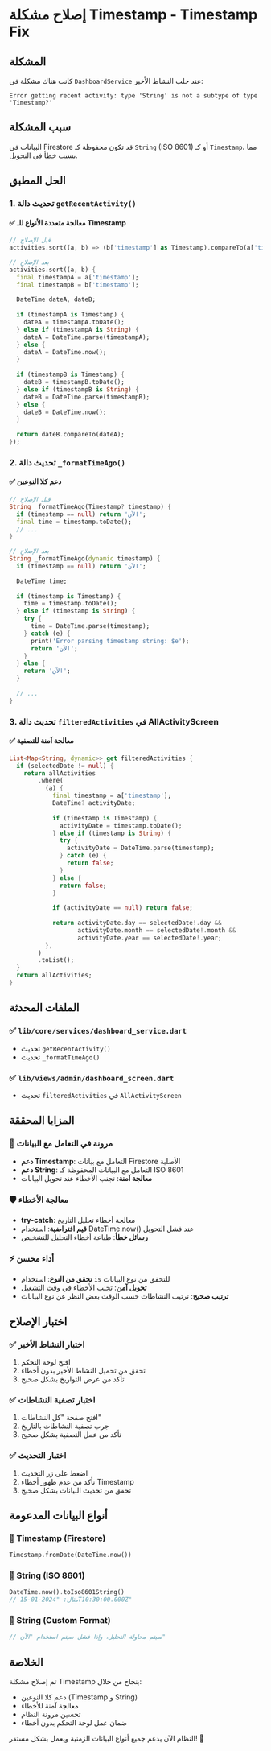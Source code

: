 # إصلاح مشكلة Timestamp - Timestamp Fix

## المشكلة
كانت هناك مشكلة في `DashboardService` عند جلب النشاط الأخير:
```
Error getting recent activity: type 'String' is not a subtype of type 'Timestamp?'
```

## سبب المشكلة
البيانات في Firestore قد تكون محفوظة كـ `String` (ISO 8601) أو كـ `Timestamp`، مما يسبب خطأ في التحويل.

## الحل المطبق

### 1. تحديث دالة `getRecentActivity()`

#### ✅ معالجة متعددة الأنواع للـ Timestamp
```dart
// قبل الإصلاح
activities.sort((a, b) => (b['timestamp'] as Timestamp).compareTo(a['timestamp'] as Timestamp));

// بعد الإصلاح
activities.sort((a, b) {
  final timestampA = a['timestamp'];
  final timestampB = b['timestamp'];
  
  DateTime dateA, dateB;
  
  if (timestampA is Timestamp) {
    dateA = timestampA.toDate();
  } else if (timestampA is String) {
    dateA = DateTime.parse(timestampA);
  } else {
    dateA = DateTime.now();
  }
  
  if (timestampB is Timestamp) {
    dateB = timestampB.toDate();
  } else if (timestampB is String) {
    dateB = DateTime.parse(timestampB);
  } else {
    dateB = DateTime.now();
  }
  
  return dateB.compareTo(dateA);
});
```

### 2. تحديث دالة `_formatTimeAgo()`

#### ✅ دعم كلا النوعين
```dart
// قبل الإصلاح
String _formatTimeAgo(Timestamp? timestamp) {
  if (timestamp == null) return 'الآن';
  final time = timestamp.toDate();
  // ...
}

// بعد الإصلاح
String _formatTimeAgo(dynamic timestamp) {
  if (timestamp == null) return 'الآن';
  
  DateTime time;
  
  if (timestamp is Timestamp) {
    time = timestamp.toDate();
  } else if (timestamp is String) {
    try {
      time = DateTime.parse(timestamp);
    } catch (e) {
      print('Error parsing timestamp string: $e');
      return 'الآن';
    }
  } else {
    return 'الآن';
  }
  
  // ...
}
```

### 3. تحديث دالة `filteredActivities` في AllActivityScreen

#### ✅ معالجة آمنة للتصفية
```dart
List<Map<String, dynamic>> get filteredActivities {
  if (selectedDate != null) {
    return allActivities
        .where(
          (a) {
            final timestamp = a['timestamp'];
            DateTime? activityDate;
            
            if (timestamp is Timestamp) {
              activityDate = timestamp.toDate();
            } else if (timestamp is String) {
              try {
                activityDate = DateTime.parse(timestamp);
              } catch (e) {
                return false;
              }
            } else {
              return false;
            }
            
            if (activityDate == null) return false;
            
            return activityDate.day == selectedDate!.day &&
                   activityDate.month == selectedDate!.month &&
                   activityDate.year == selectedDate!.year;
          },
        )
        .toList();
  }
  return allActivities;
}
```

## الملفات المحدثة

### ✅ `lib/core/services/dashboard_service.dart`
- تحديث `getRecentActivity()`
- تحديث `_formatTimeAgo()`

### ✅ `lib/views/admin/dashboard_screen.dart`
- تحديث `filteredActivities` في `AllActivityScreen`

## المزايا المحققة

### 🔧 مرونة في التعامل مع البيانات
- **دعم Timestamp**: التعامل مع بيانات Firestore الأصلية
- **دعم String**: التعامل مع البيانات المحفوظة كـ ISO 8601
- **معالجة آمنة**: تجنب الأخطاء عند تحويل البيانات

### 🛡️ معالجة الأخطاء
- **try-catch**: معالجة أخطاء تحليل التاريخ
- **قيم افتراضية**: استخدام DateTime.now() عند فشل التحويل
- **رسائل خطأ**: طباعة أخطاء التحليل للتشخيص

### ⚡ أداء محسن
- **تحقق من النوع**: استخدام `is` للتحقق من نوع البيانات
- **تحويل آمن**: تجنب الأخطاء في وقت التشغيل
- **ترتيب صحيح**: ترتيب النشاطات حسب الوقت بغض النظر عن نوع البيانات

## اختبار الإصلاح

### ✅ اختبار النشاط الأخير
1. افتح لوحة التحكم
2. تحقق من تحميل النشاط الأخير بدون أخطاء
3. تأكد من عرض التواريخ بشكل صحيح

### ✅ اختبار تصفية النشاطات
1. افتح صفحة "كل النشاطات"
2. جرب تصفية النشاطات بالتاريخ
3. تأكد من عمل التصفية بشكل صحيح

### ✅ اختبار التحديث
1. اضغط على زر التحديث
2. تأكد من عدم ظهور أخطاء Timestamp
3. تحقق من تحديث البيانات بشكل صحيح

## أنواع البيانات المدعومة

### 📅 Timestamp (Firestore)
```dart
Timestamp.fromDate(DateTime.now())
```

### 📅 String (ISO 8601)
```dart
DateTime.now().toIso8601String()
// مثال: "2024-01-15T10:30:00.000Z"
```

### 📅 String (Custom Format)
```dart
// سيتم محاولة التحليل، وإذا فشل سيتم استخدام "الآن"
```

## الخلاصة

تم إصلاح مشكلة Timestamp بنجاح من خلال:
- دعم كلا النوعين (Timestamp و String)
- معالجة آمنة للأخطاء
- تحسين مرونة النظام
- ضمان عمل لوحة التحكم بدون أخطاء

النظام الآن يدعم جميع أنواع البيانات الزمنية ويعمل بشكل مستقر! 🎉 